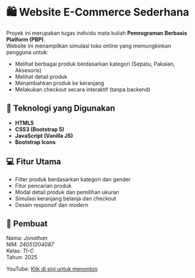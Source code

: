 # 🛍️ Website E-Commerce Sederhana

Proyek ini merupakan tugas individu mata kuliah **Pemrograman Berbasis Platform (PBP)**.  
Website ini menampilkan simulasi toko online yang memungkinkan pengguna untuk:
- Melihat berbagai produk berdasarkan kategori (Sepatu, Pakaian, Aksesoris)
- Melihat detail produk
- Menambahkan produk ke keranjang
- Melakukan checkout secara interaktif (tanpa backend)

## 🚀 Teknologi yang Digunakan
- **HTML5**
- **CSS3 (Bootstrap 5)**
- **JavaScript (Vanilla JS)**
- **Bootstrap Icons**

## 💻 Fitur Utama
- Filter produk berdasarkan kategori dan gender  
- Fitur pencarian produk  
- Modal detail produk dan pemilihan ukuran  
- Simulasi keranjang belanja dan checkout  
- Desain responsif dan modern  

## 👤 Pembuat
Nama: *Jonathan*  
NIM: *24051204087*  
Kelas: *TI-C*  
Tahun: 2025

YouTube: [Klik di sini untuk menonton](https://youtu.be/dbwDS6PLHgA)
